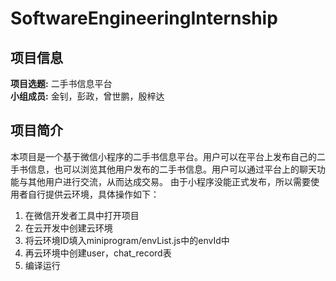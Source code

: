 # SoftwareEngineeringInternship
## 项目信息
**项目选题:** 二手书信息平台  
**小组成员:** 金钊，彭政，曾世鹏，殷梓达
## 项目简介
本项目是一个基于微信小程序的二手书信息平台。用户可以在平台上发布自己的二手书信息，也可以浏览其他用户发布的二手书信息。用户可以通过平台上的聊天功能与其他用户进行交流，从而达成交易。
由于小程序没能正式发布，所以需要使用者自行提供云环境，具体操作如下：
1. 在微信开发者工具中打开项目
2. 在云开发中创建云环境
3. 将云环境ID填入miniprogram/envList.js中的envId中
4. 再云环境中创建user，chat_record表
5. 编译运行